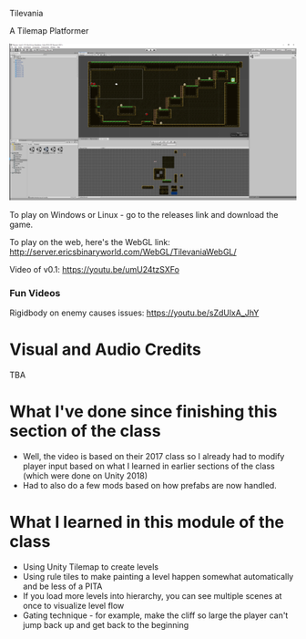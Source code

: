 Tilevania

A Tilemap Platformer

![Screenshot](https://github.com/djotaku/Tilevania/raw/master/Assets/Screenshot/Tilevania-Screenshot-6.png)

To play on Windows or Linux - go to the releases link and download the game.

To play on the web, here's the WebGL link: http://server.ericsbinaryworld.com/WebGL/TilevaniaWebGL/

Video of v0.1: https://youtu.be/umU24tzSXFo

### Fun Videos

Rigidbody on enemy causes issues: https://youtu.be/sZdUlxA_JhY

# Visual and Audio Credits

TBA

# What I've done since finishing this section of the class

- Well, the video is based on their 2017 class so I already had to modify player input based on what I learned in earlier sections of the class (which were done on Unity 2018)
- Had to also do a few mods based on how prefabs are now handled.

# What I learned in this module of the class

- Using Unity Tilemap to create levels
- Using rule tiles to make painting a level happen somewhat automatically and be less of a PITA
- If you load more levels into hierarchy, you can see multiple scenes at once to visualize level flow
- Gating technique - for example, make the cliff so large the player can't jump back up and get back to the beginning
